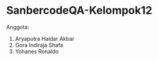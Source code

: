 # SanbercodeQA-Kelompok12

Anggota: 
1. Aryaputra Haidar Akbar
2. Gora Indiraja Shafa
3. Yohanes Ronaldo
